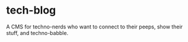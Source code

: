 # tech-blog
A CMS for techno-nerds who want to connect to their peeps, show their stuff, and techno-babble.
